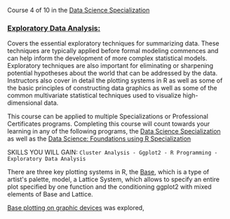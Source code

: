 
Course 4 of 10 in the [Data Science Specialization](https://www.coursera.org/specializations/jhu-data-science) 

### [Exploratory Data Analysis:](https://www.coursera.org/learn/exploratory-data-analysis?specialization=jhu-data-science) 
Covers the essential exploratory techniques for summarizing data. These techniques are typically applied before formal modeling commences and can help inform the development of more complex statistical models. Exploratory techniques are also important for eliminating or sharpening potential hypotheses about the world that can be addressed by the data. Instructors also cover in detail the plotting systems in R as well as some of the basic principles of constructing data graphics as well as some of the common multivariate statistical techniques used to visualize high-dimensional data.

This course can be applied to multiple Specializations or Professional Certificates programs. Completing this course will count towards your learning in any of the following programs, the [Data Science Specialization](https://www.coursera.org/specializations/jhu-data-science) as well as the [Data Science: Foundations using R Specialization](https://www.coursera.org/specializations/data-science-foundations-r)

SKILLS YOU WILL GAIN: ` Cluster Analysis - Ggplot2 - R Programming - Exploratory Data Analysis `

There are three key plotting systems in R, the [Base](https://rpubs.com/lindangulopez/656288), which is a type of artist's palette, model,  a Lattice System, which allows to specify an entire plot specified by one function and the conditioning ggplot2 with mixed elements of Base and Lattice.

[Base plotting on graphic devices](https://rpubs.com/lindangulopez/656565) was explored, 
